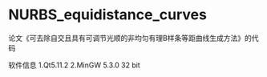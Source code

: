 # NURBS_equidistance_curves
论文《可去除自交且具有可调节光顺的非均匀有理B样条等距曲线生成方法》的代码

软件信息
1.Qt5.11.2
2.MinGW 5.3.0 32 bit